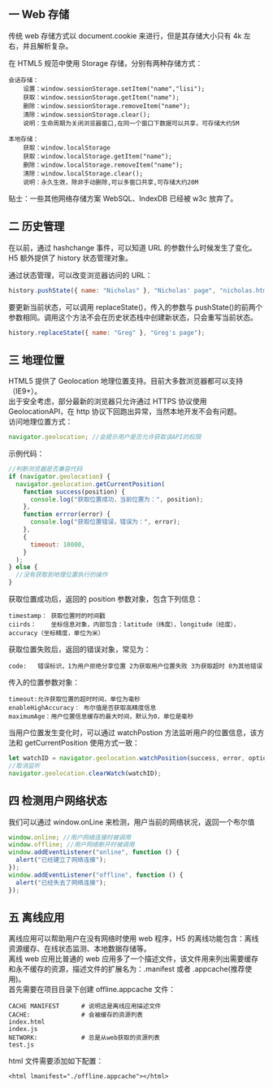 ## 一 Web 存储

传统 web 存储方式以 document.cookie 来进行，但是其存储大小只有 4k 左右，并且解析复杂。

在 HTML5 规范中使用 Storage 存储，分别有两种存储方式：

```
会话存储：
    设置：window.sessionStorage.setItem("name","lisi");
    获取：window.sessionStorage.getItem("name");
    删除：window.sessionStorage.removeItem("name");
    清除：window.sessionStorage.clear();
    说明：生命周期为关闭浏览器窗口,在同一个窗口下数据可以共享，可存储大约5M

本地存储：
    获取：window.localStorage
    获取：window.localStorage.getItem("name");
    删除：window.localStorage.removeItem("name");
    清除：window.localStorage.clear();
    说明：永久生效，除非手动删除,可以多窗口共享,可存储大约20M
```

贴士：一些其他网络存储方案 WebSQL、IndexDB 已经被 w3c 放弃了。

## 二 历史管理

在以前，通过 hashchange 事件，可以知道 URL 的参数什么时候发生了变化。H5 额外提供了 history 状态管理对象。

通过状态管理，可以改变浏览器访问的 URL：

```js
history.pushState({ name: "Nicholas" }, "Nicholas' page", "nicholas.html");
```

要更新当前状态，可以调用 replaceState()，传入的参数与 pushState()的前两个参数相同。调用这个方法不会在历史状态栈中创建新状态，只会重写当前状态。

```js
history.replaceState({ name: "Greg" }, "Greg's page");
```

## 三 地理位置

HTML5 提供了 Geolocation 地理位置支持。目前大多数浏览器都可以支持（IE9+）。  
出于安全考虑，部分最新的浏览器只允许通过 HTTPS 协议使用 GeolocationAPI，在 http 协议下回跑出异常，当然本地开发不会有问题。  
访问地理位置方式：

```javascript
navigator.geolocation; //会提示用户是否允许获取该API的权限
```

示例代码：

```javascript
//判断浏览器是否兼容代码
if (navigator.geolocation) {
  navigator.geolocation.getCurrentPosition(
    function success(position) {
      console.log("获取位置成功，当前位置为：", position);
    },
    function errror(error) {
      console.log("获取位置错误，错误为：", error);
    },
    {
      timeout: 10000,
    }
  );
} else {
  //没有获取到地理位置执行的操作
}
```

获取位置成功后，返回的 position 参数对象，包含下列信息：

```
timestamp： 获取位置时的时间戳
ciirds：    坐标信息对象，内部包含：latitude（纬度），longitude（经度），accuracy（坐标精度，单位为米）
```

获取位置失败后，返回的错误对象，常见为：

```
code:   错误标识，1为用户拒绝分享位置 2为获取用户位置失败 3为获取超时 0为其他错误
```

传入的位置参数对象：

```
timeout:允许获取位置的超时时间，单位为毫秒
enableHighAccuracy： 布尔值是否获取高精度信息
maximumAge：用户位置信息缓存的最大时间，默认为0，单位是毫秒
```

当用户位置发生变化时，可以通过 watchPostion 方法监听用户的位置信息，该方法和 getCurrentPosition 使用方式一致：

```javascript
let watchID = navigator.geolocation.watchPosition(success, error, option);
//取消监听
navigator.geolocation.clearWatch(watchID);
```

## 四 检测用户网络状态

我们可以通过 window.onLine 来检测，用户当前的网络状况，返回一个布尔值

```js
window.online; //用户网络连接时被调用
window.offline; //用户网络断开时被调用
window.addEventListener("online", function () {
  alert("已经建立了网络连接");
});
window.addEventListener("offline", function () {
  alert("已经失去了网络连接");
});
```

## 五 离线应用

离线应用可以帮助用户在没有网络时使用 web 程序，H5 的离线功能包含：离线资源缓存、在线状态监测、本地数据存储等。  
离线 web 应用比普通的 web 应用多了一个描述文件，该文件用来列出需要缓存和永不缓存的资源，描述文件的扩展名为：.manifest 或者 .appcache(推荐使用)。  
首先需要在项目目录下创建 offline.appcache 文件：

```
CACHE MANIFEST      # 说明这是离线应用描述文件
CACHE:              # 会被缓存的资源列表
index.html
index.js
NETWORK:            # 总是从web获取的资源列表
test.js
```

html 文件需要添加如下配置：

```txt
<html lmanifest="./offline.appcache"></html>
```
